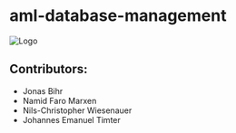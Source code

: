 # aml-database-management

![Logo](https://elementies.com/images/aml-database-management-logo.jpg)

## Contributors:
- Jonas Bihr
- Namid Faro Marxen
- Nils-Christopher Wiesenauer
- Johannes Emanuel Timter
